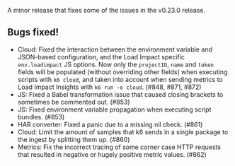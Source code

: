 A minor release that fixes some of the issues in the v0.23.0 release.

## Bugs fixed!

* Cloud: Fixed the interaction between the environment variable and JSON-based configuration, and the Load Impact specific `env.loadimpact` JS options. Now only the `projectID`, `name` and `token` fields will be populated (without overriding other fields) when executing scripts with `k6 cloud`, and taken into account when sending metrics to Load Impact Insights with `k6 run -o cloud`. (#848, #871, #872)
* JS: Fixed a Babel transformation issue that caused closing brackets to sometimes be commented out. (#853)
* JS: Fixed environment variable propagation when executing script bundles. (#853)
* HAR converter: Fixed a panic due to a missing nil check. (#861)
* Cloud: Limit the amount of samples that k6 sends in a single package to the ingest by splitting them up. (#860)
* Metrics: Fix the incorrect tracing of some corner case HTTP requests that resulted in negative or hugely positive metric values. (#862)
